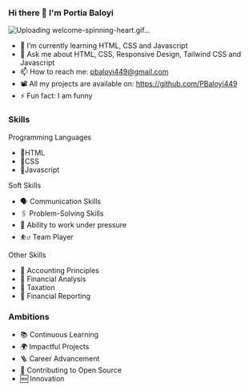 ### Hi there 👋 I'm Portia Baloyi

![Uploading welcome-spinning-heart.gif…]()

- 🌱 I’m currently learning HTML, CSS and Javascript
- 💬 Ask me about HTML, CSS, Responsive Design, Tailwind CSS and Javascript
- 📫 How to reach me: pbaloyi449@gmail.com
- 📽️ All my projects are available on: https://github.com/PBaloyi449
- ⚡ Fun fact: I am funny

### Skills

Programming Languages
- 📄HTML
- 📄CSS
- 📄Javascript

Soft Skills
- 🗣️ Communication Skills
- 🖇️ Problem-Solving Skills
- 🧗 Ability to work under pressure
- ⛹️‍♂️ Team Player

Other Skills
- 📄 Accounting Principles
- 📄  Financial Analysis
- 📄  Taxation
- 📄  Financial Reporting

### Ambitions
- 📚 Continuous Learning
- 🌍 Impactful Projects
- 🪜 Career Advancement
- 📖 Contributing to Open Source
- 🆕 Innovation


<!--
**PBaloyi449/Pbaloyi449** is a ✨ _special_ ✨ repository because its `README.md` (this file) appears on your GitHub profile.

Here are some ideas to get you started:

- 🔭 I’m currently working on ...
- 🌱 I’m currently learning HTML, CSS and Javascript
- 👯 I’m looking to collaborate on ...
- 🤔 I’m looking for help with ...
- 💬 Ask me about HTML, CSS, Responsive Design, Tailwind CSS and Javascript
- 📫 How to reach me: pbaloyi449@gmail.com
- 📽️ All my projects are available on: https://github.com/PBaloyi449
- 😄 Pronouns: ...
- ⚡ Fun fact: I am funny
-
-->
